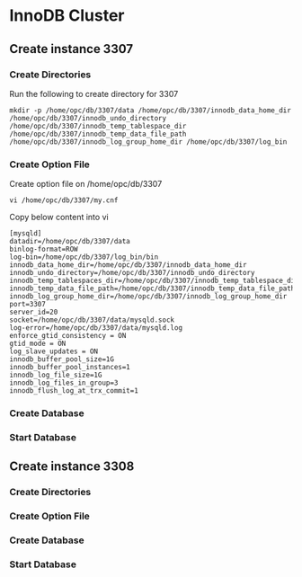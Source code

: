 # InnoDB Cluster
## Create instance 3307
### Create Directories
Run the following to create directory for 3307
```
mkdir -p /home/opc/db/3307/data /home/opc/db/3307/innodb_data_home_dir /home/opc/db/3307/innodb_undo_directory /home/opc/db/3307/innodb_temp_tablespace_dir /home/opc/db/3307/innodb_temp_data_file_path /home/opc/db/3307/innodb_log_group_home_dir /home/opc/db/3307/log_bin
```
### Create Option File
Create option file on /home/opc/db/3307
```
vi /home/opc/db/3307/my.cnf
```
Copy below content into vi
```
[mysqld]
datadir=/home/opc/db/3307/data
binlog-format=ROW
log-bin=/home/opc/db/3307/log_bin/bin
innodb_data_home_dir=/home/opc/db/3307/innodb_data_home_dir
innodb_undo_directory=/home/opc/db/3307/innodb_undo_directory
innodb_temp_tablespaces_dir=/home/opc/db/3307/innodb_temp_tablespace_dir 
innodb_temp_data_file_path=/home/opc/db/3307/innodb_temp_data_file_path/ibtmp1:12M:autoextend
innodb_log_group_home_dir=/home/opc/db/3307/innodb_log_group_home_dir
port=3307
server_id=20
socket=/home/opc/db/3307/data/mysqld.sock
log-error=/home/opc/db/3307/data/mysqld.log
enforce_gtid_consistency = ON
gtid_mode = ON
log_slave_updates = ON
innodb_buffer_pool_size=1G
innodb_buffer_pool_instances=1
innodb_log_file_size=1G
innodb_log_files_in_group=3
innodb_flush_log_at_trx_commit=1
```
### Create Database
### Start Database
## Create instance 3308
### Create Directories
### Create Option File
### Create Database
### Start Database
